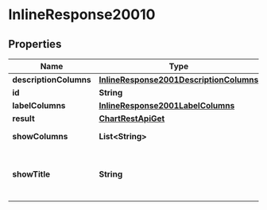 # InlineResponse20010

## Properties
Name | Type | Description | Notes
------------ | ------------- | ------------- | -------------
**descriptionColumns** | [**InlineResponse2001DescriptionColumns**](InlineResponse2001DescriptionColumns.md) |  |  [optional]
**id** | **String** | The item id |  [optional]
**labelColumns** | [**InlineResponse2001LabelColumns**](InlineResponse2001LabelColumns.md) |  |  [optional]
**result** | [**ChartRestApiGet**](ChartRestApiGet.md) |  |  [optional]
**showColumns** | **List&lt;String&gt;** | A list of columns |  [optional]
**showTitle** | **String** | A title to render. Will be translated by babel |  [optional]
